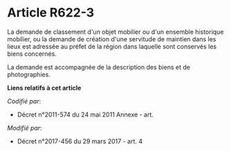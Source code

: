 # Article R622-3

La demande de classement d'un objet mobilier ou d'un ensemble historique mobilier, ou la demande de création d'une servitude
de maintien dans les lieux est adressée au préfet de la région dans laquelle sont conservés les biens concernés.

La demande est accompagnée de la description des biens et de photographies.

**Liens relatifs à cet article**

_Codifié par_:

  - Décret n°2011-574 du 24 mai 2011 Annexe - art.

_Modifié par_:

  - Décret n°2017-456 du 29 mars 2017 - art. 4
